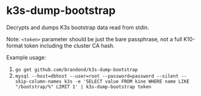 # k3s-dump-bootstrap

Decrypts and dumps K3s bootstrap data read from stdin.

Note: `<token>` parameter should be just the bare passphrase, not a full K10-format token including the cluster CA hash.

Example usage:
1. `go get github.com/brandond/k3s-dump-bootstrap`
2. `mysql --host=dbhost --user=root --password=password --silent --skip-column-names k3s -e 'SELECT value FROM kine WHERE name LIKE "/bootstrap/%" LIMIT 1' | k3s-dump-bootstrap token`
